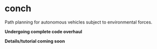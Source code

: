 # conch
Path planning for autonomous vehicles subject to environmental forces. 

**Undergoing complete code overhaul**

**Details/tutorial coming soon**

